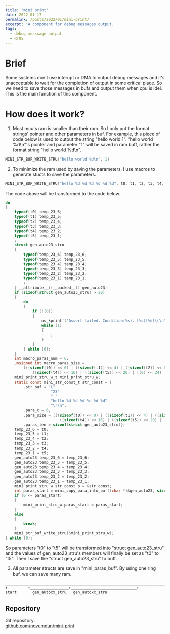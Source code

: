 ```yaml
---
title: 'mini print'
date: 2022-01-17
permalink: /posts/2022/01/mini-print/
excerpt: 'A component for debug messages output.'
tags:
  - debug messsage output
  - RTOS
---
```


# Brief

Some systems don't use interupt or DMA to output debug messages and it's unacceptable to wait for the completion of output in some critical place. So we need to save those messages in bufs and output them when cpu is idel. This is the main function of this component.

# How does it work?

1. Most mcu's ram is smaller than their rom. So I only put the format strings' pointer and other parameters in buf. For example, this piece of code below is used to output the string "hello world 1". "hello world %d\n"'s pointer and parameter "1" will be saved in ram buff, rather the format string "hello world %d\n".

```c
MINI_STR_BUF_WRITE_STRU("hello world %d\n", 1)
```

2. To minimize the ram used by saving the parameters, I use macros to generate stucts to save the parameters. 

```c
MINI_STR_BUF_WRITE_STRU("hello %d %d %d %d %d %d", t0, t1, t2, t3, t4, t5);
```

The code above will be transformed to the code below.

```c
do
{
    typeof(t0) temp_23_6;
    typeof(t1) temp_23_5;
    typeof(t2) temp_23_4;
    typeof(t3) temp_23_3;
    typeof(t4) temp_23_2;
    typeof(t5) temp_23_1;
    ;
    struct gen_auto23_stru
    {
        typeof(temp_23_6) temp_23_6;
        typeof(temp_23_5) temp_23_5;
        typeof(temp_23_4) temp_23_4;
        typeof(temp_23_3) temp_23_3;
        typeof(temp_23_2) temp_23_2;
        typeof(temp_23_1) temp_23_1;
        ;
    } __attribute__((__packed__)) gen_auto23;
    if (sizeof(struct gen_auto23_stru) > 20)
    {
        do
        {
            if (!(0))
            {
                os_kprintf("Assert failed. Condition(%s). [%s][%d]\r\n", "0", __FUNCTION__, 23);
                while (1)
                {
                    ;
                }
            }
        } while (0);
    }
    int macro_paras_num = 6;
    unsigned int macro_paras_size =
        (((sizeof(t0)) << 0) | ((sizeof(t1)) << 4) | ((sizeof(t2)) << 8) | ((sizeof(t3)) << 12) |
            ((sizeof(t4)) << 16) | ((sizeof(t5)) << 20) | ((0) << 24) | ((0) << 28));
    mini_print_stru_w_t mini_print_stru_w;
    static const mini_str_const_t str_const = {
        .str_buf = "L"
                    "23"
                    " "
                    "hello %d %d %d %d %d %d"
                    "\r\n",
        .para_c = 6,
        .para_size = (((sizeof(t0)) << 0) | ((sizeof(t1)) << 4) | ((sizeof(t2)) << 8) | ((sizeof(t3)) << 12) |
                        ((sizeof(t4)) << 16) | ((sizeof(t5)) << 20) | ((0) << 24) | ((0) << 28)),
        .paras_len = sizeof(struct gen_auto23_stru)};
    temp_23_6 = t0;
    temp_23_5 = t1;
    temp_23_4 = t2;
    temp_23_3 = t3;
    temp_23_2 = t4;
    temp_23_1 = t5;
    gen_auto23.temp_23_6 = temp_23_6;
    gen_auto23.temp_23_5 = temp_23_5;
    gen_auto23.temp_23_4 = temp_23_4;
    gen_auto23.temp_23_3 = temp_23_3;
    gen_auto23.temp_23_2 = temp_23_2;
    gen_auto23.temp_23_1 = temp_23_1;
    mini_print_stru_w.str_const_p = &str_const;
    int paras_start = mini_copy_para_into_buf((char *)&gen_auto23, sizeof(struct gen_auto23_stru));
    if (0 <= paras_start)
    {
        mini_print_stru_w.paras_start = paras_start;
    }
    else
    {
        break;
    }
    mini_str_buf_write_stru(&mini_print_stru_w);
} while (0);
```

So parameters "t0" to "t5" will be transformed into "struct gen_auto23_stru" and the values of gen_auto23_stru's members will finally be set as "t0" to "t5". Then I save the "struct gen_auto23_stru" to buff.

3. All parameter structs are save in "mini_paras_buf". By using one ring buf, we can save many ram.
```c
________________________________________________________________________________
↑         ↑_________________↑_____________________________↑                    ↑
start       gen_autoxx_stru   gen_autoxx_stru                                  end
```

## Repository

Git repository:  
[github.com/novumdun/mini-print](https://github.com/novumdun/mini-print.git)  


